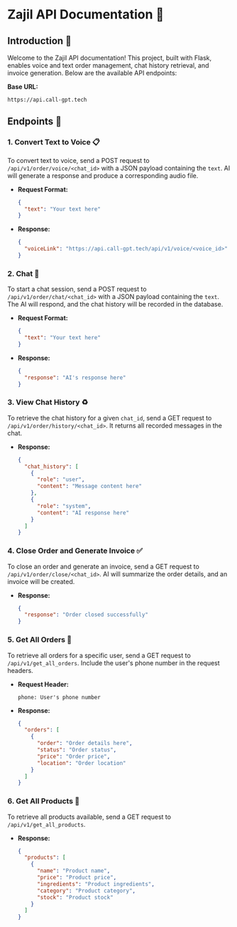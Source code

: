 
# Zajil API Documentation 🌟

## Introduction 🎉
Welcome to the Zajil API documentation! This project, built with Flask, enables voice and text order management, chat history retrieval, and invoice generation. Below are the available API endpoints:

**Base URL:** 
```
https://api.call-gpt.tech
```

## Endpoints 📝

### 1. Convert Text to Voice 📋
To convert text to voice, send a POST request to `/api/v1/order/voice/<chat_id>` with a JSON payload containing the `text`. AI will generate a response and produce a corresponding audio file.

- **Request Format:**
  ```json
  {
    "text": "Your text here"
  }
  ```

- **Response:**
  ```json
  {
    "voiceLink": "https://api.call-gpt.tech/api/v1/voice/<voice_id>"
  }
  ```

### 2. Chat 🔐
To start a chat session, send a POST request to `/api/v1/order/chat/<chat_id>` with a JSON payload containing the `text`. The AI will respond, and the chat history will be recorded in the database.

- **Request Format:**
  ```json
  {
    "text": "Your text here"
  }
  ```

- **Response:**
  ```json
  {
    "response": "AI's response here"
  }
  ```

### 3. View Chat History ♻️
To retrieve the chat history for a given `chat_id`, send a GET request to `/api/v1/order/history/<chat_id>`. It returns all recorded messages in the chat.

- **Response:**
  ```json
  {
    "chat_history": [
      {
        "role": "user",
        "content": "Message content here"
      },
      {
        "role": "system",
        "content": "AI response here"
      }
    ]
  }
  ```

### 4. Close Order and Generate Invoice ✅
To close an order and generate an invoice, send a GET request to `/api/v1/order/close/<chat_id>`. AI will summarize the order details, and an invoice will be created.

- **Response:**
  ```json
  {
    "response": "Order closed successfully"
  }
  ```

### 5. Get All Orders 📑
To retrieve all orders for a specific user, send a GET request to `/api/v1/get_all_orders`. Include the user's phone number in the request headers.

- **Request Header:**
  ```
  phone: User's phone number
  ```

- **Response:**
  ```json
  {
    "orders": [
      {
        "order": "Order details here",
        "status": "Order status",
        "price": "Order price",
        "location": "Order location"
      }
    ]
  }
  ```

### 6. Get All Products 🛒
To retrieve all products available, send a GET request to `/api/v1/get_all_products`.

- **Response:**
  ```json
  {
    "products": [
      {
        "name": "Product name",
        "price": "Product price",
        "ingredients": "Product ingredients",
        "category": "Product category",
        "stock": "Product stock"
      }
    ]
  }
  ```
